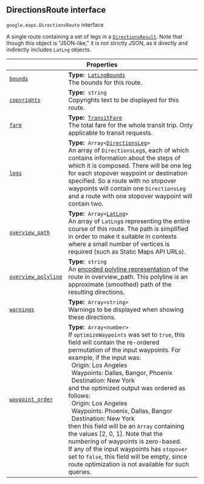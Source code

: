 
<devsite-heading text=" DirectionsRoute interface" for="DirectionsRoute" level="h2" link="" toc="" back-to-top=""><h2 id="DirectionsRoute" is-upgraded="">DirectionsRoute interface</h2></devsite-heading>
<p>
<code translate="no" dir="ltr"><span itemprop="path">google.maps</span>.<span itemprop="name">DirectionsRoute</span></code>
interface
</p>
<p>A single route containing a set of legs in a <code translate="no" dir="ltr"><a href="DirectionsResult.md">DirectionsResult</a></code>. Note that though this object is "JSON-like," it is not strictly JSON, as it directly and indirectly includes <code translate="no" dir="ltr">LatLng</code> objects.</p>
<div class="devsite-table-wrapper"><table class="properties responsive" summary="interface DirectionsRoute - Properties">
<thead>
<tr><th colspan="2">Properties</th>
</tr></thead>
<tbody>
<tr id="DirectionsRoute.bounds">
<td itemprop="property"><code translate="no" dir="ltr"><a class="secret-link" href="#DirectionsRoute.bounds"><span>bounds</span></a></code></td>
<td><div><strong>Type:</strong>&nbsp; <code translate="no" dir="ltr"><a href="LatLngBounds.md">LatLngBounds</a></code></div>
<div class="desc">The bounds for this route.</div></td>
</tr>
<tr id="DirectionsRoute.copyrights">
<td itemprop="property"><code translate="no" dir="ltr"><a class="secret-link" href="#DirectionsRoute.copyrights"><span>copyrights</span></a></code></td>
<td><div><strong>Type:</strong>&nbsp; <code translate="no" dir="ltr">string</code></div>
<div class="desc">Copyrights text to be displayed for this route.</div></td>
</tr>
<tr id="DirectionsRoute.fare">
<td itemprop="property"><code translate="no" dir="ltr"><a class="secret-link" href="#DirectionsRoute.fare"><span>fare</span></a></code></td>
<td><div><strong>Type:</strong>&nbsp; <code translate="no" dir="ltr"><a href="TransitFare.md">TransitFare</a></code></div>
<div class="desc">The total fare for the whole transit trip. Only applicable to transit requests.</div></td>
</tr>
<tr id="DirectionsRoute.legs">
<td itemprop="property"><code translate="no" dir="ltr"><a class="secret-link" href="#DirectionsRoute.legs"><span>legs</span></a></code></td>
<td><div><strong>Type:</strong>&nbsp; <code translate="no" dir="ltr">Array&lt;<a href="DirectionsLeg.md">DirectionsLeg</a>&gt;</code></div>
<div class="desc">An array of <code translate="no" dir="ltr">DirectionsLeg</code>s, each of which contains information about the steps of which it is composed. There will be one leg for each stopover waypoint or destination specified. So a route with no stopover waypoints will contain one <code translate="no" dir="ltr">DirectionsLeg</code> and a route with one stopover waypoint will contain two.</div></td>
</tr>
<tr id="DirectionsRoute.overview_path">
<td itemprop="property"><code translate="no" dir="ltr"><a class="secret-link" href="#DirectionsRoute.overview_path"><span>overview_path</span></a></code></td>
<td><div><strong>Type:</strong>&nbsp; <code translate="no" dir="ltr">Array&lt;<a href="LatLng.md">LatLng</a>&gt;</code></div>
<div class="desc">An array of <code translate="no" dir="ltr">LatLng</code>s representing the entire course of this route. The path is simplified in order to make it suitable in contexts where a small number of vertices is required (such as Static Maps API URLs).</div></td>
</tr>
<tr id="DirectionsRoute.overview_polyline">
<td itemprop="property"><code translate="no" dir="ltr"><a class="secret-link" href="#DirectionsRoute.overview_polyline"><span>overview_polyline</span></a></code></td>
<td><div><strong>Type:</strong>&nbsp; <code translate="no" dir="ltr">string</code></div>
<div class="desc">An <a href="/maps/documentation/utilities/polylinealgorithm">encoded polyline representation</a> of the route in overview_path. This polyline is an approximate (smoothed) path of the resulting directions.</div></td>
</tr>
<tr id="DirectionsRoute.warnings">
<td itemprop="property"><code translate="no" dir="ltr"><a class="secret-link" href="#DirectionsRoute.warnings"><span>warnings</span></a></code></td>
<td><div><strong>Type:</strong>&nbsp; <code translate="no" dir="ltr">Array&lt;string&gt;</code></div>
<div class="desc">Warnings to be displayed when showing these directions.</div></td>
</tr>
<tr id="DirectionsRoute.waypoint_order">
<td itemprop="property"><code translate="no" dir="ltr"><a class="secret-link" href="#DirectionsRoute.waypoint_order"><span>waypoint_order</span></a></code></td>
<td><div><strong>Type:</strong>&nbsp; <code translate="no" dir="ltr">Array&lt;number&gt;</code></div>
<div class="desc">If <code translate="no" dir="ltr">optimizeWaypoints</code> was set to <code translate="no" dir="ltr">true</code>, this field will contain the re-ordered permutation of the input waypoints. For example, if the input was:<br> &nbsp;&nbsp;Origin: Los Angeles<br> &nbsp;&nbsp;Waypoints: Dallas, Bangor, Phoenix<br> &nbsp;&nbsp;Destination: New York<br> and the optimized output was ordered as follows:<br> &nbsp;&nbsp;Origin: Los Angeles<br> &nbsp;&nbsp;Waypoints: Phoenix, Dallas, Bangor<br> &nbsp;&nbsp;Destination: New York<br> then this field will be an <code translate="no" dir="ltr">Array</code> containing the values [2, 0, 1]. Note that the numbering of waypoints is zero-based.<br> If any of the input waypoints has <code translate="no" dir="ltr">stopover</code> set to <code translate="no" dir="ltr">false</code>, this field will be empty, since route optimization is not available for such queries.</div></td>
</tr>
</tbody>
</table></div>
<script src="replace_links.js"></script>
